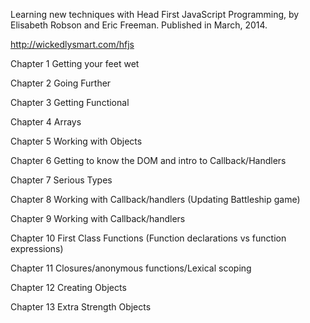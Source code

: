Learning new techniques with Head First JavaScript Programming, by Elisabeth Robson and Eric Freeman.
Published in March, 2014.

http://wickedlysmart.com/hfjs

Chapter 1  Getting your feet wet

Chapter 2  Going Further

Chapter 3  Getting Functional

Chapter 4  Arrays

Chapter 5  Working with Objects

Chapter 6  Getting to know the DOM and intro to Callback/Handlers

Chapter 7  Serious Types

Chapter 8  Working with Callback/handlers (Updating Battleship game)

Chapter 9  Working with Callback/handlers

Chapter 10 First Class Functions (Function declarations vs function expressions)

Chapter 11 Closures/anonymous functions/Lexical scoping

Chapter 12 Creating Objects

Chapter 13 Extra Strength Objects 

    


